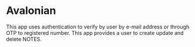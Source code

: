 # Avalonian

This app uses authentication to verify by user by e-mail address or through OTP to registered number.
This app provides a user to create update and delete NOTES.
